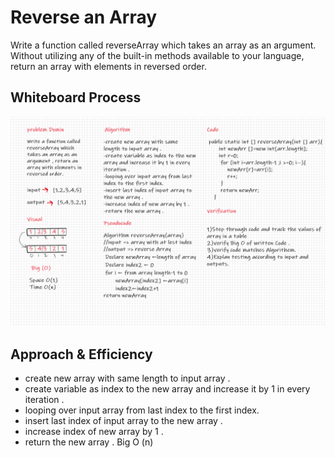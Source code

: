 # Reverse an Array

Write a function called reverseArray which takes an array as an argument. Without utilizing any of the built-in methods available to your language, return an array with elements in reversed order.

## Whiteboard Process

![Whiteboard Process](array-reverse.png)

## Approach & Efficiency

* create new array with same length to input array .
* create variable as index to the new array and increase it by 1 in every iteration .
* looping over input array from last index to the first index. 
* insert last index of input array to the new array .
* increase index of new array by 1 .
* return the new array .
Big O (n)